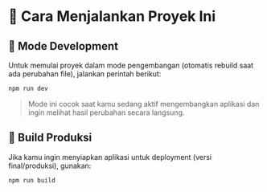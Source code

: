# 🚀 Cara Menjalankan Proyek Ini

## 🔄 Mode Development

Untuk memulai proyek dalam mode pengembangan (otomatis rebuild saat ada perubahan file), jalankan perintah berikut:

```bash
npm run dev
```

> Mode ini cocok saat kamu sedang aktif mengembangkan aplikasi dan ingin melihat hasil perubahan secara langsung.

## 🏁 Build Produksi

Jika kamu ingin menyiapkan aplikasi untuk deployment (versi final/produksi), gunakan:

```bash
npm run build
```